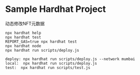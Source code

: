# Sample Hardhat Project

动态修改NFT元数据 

```shell
npx hardhat help
npx hardhat test
REPORT_GAS=true npx hardhat test
npx hardhat node
npx hardhat run scripts/deploy.js

deploy: npx hardhat run scripts/deploy.js --network mumbai
local:  npx hardhat run scripts/deploy.js 
test:  npx hardhat run scripts/test.js 
```
